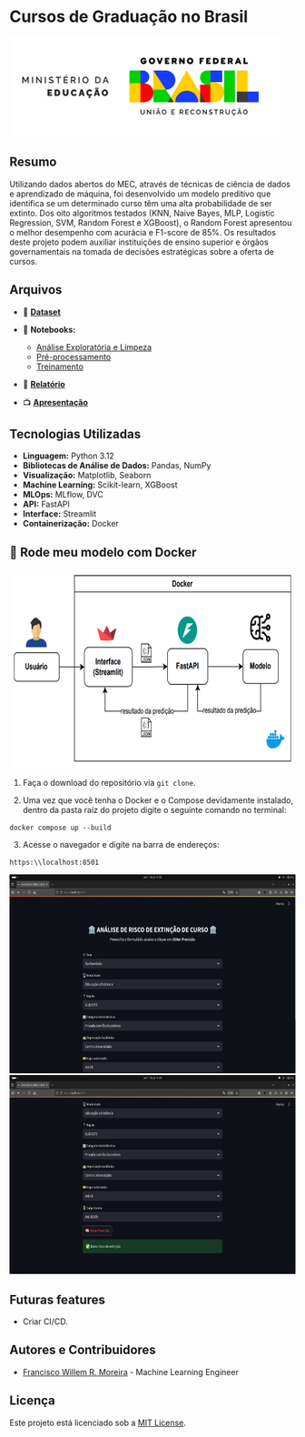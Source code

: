 # Cursos de Graduação no Brasil 

<img src="/docs/images/mec.png" alt="Logo MEC" width="475" height="175">


## Resumo

Utilizando dados abertos do MEC, através de técnicas de ciência de dados e aprendizado de máquina, foi desenvolvido um modelo preditivo que identifica se um determinado curso têm uma alta probabilidade de ser extinto. Dos oito algoritmos testados (KNN, Naive Bayes, MLP, Logistic Regression, SVM, Random Forest e XGBoost), o Random Forest apresentou o melhor desempenho com acurácia e F1-score de 85%. Os resultados deste projeto podem auxiliar instituições de ensino superior e órgãos governamentais na tomada de decisões estratégicas sobre a oferta de cursos.


## Arquivos

 - :game_die: [**Dataset**](https://dadosabertos.mec.gov.br/indicadores-sobre-ensino-superior/item/183-cursos-de-graduacao-do-brasil)

- :orange_book: **Notebooks:**
    - [Análise Exploratória e Limpeza](/notebooks/01_exploratory_data_analysis_and_cleaning.ipynb)
    - [Pré-processamento](/notebooks/02_data_preprocessing.ipynb)
    - [Treinamento](/notebooks/03_model_training.ipynb)

- :page_facing_up: [**Relatório**](/docs/)

- :tv: [**Apresentação**](/docs/)


## Tecnologias Utilizadas

- **Linguagem:** Python 3.12
- **Bibliotecas de Análise de Dados:** Pandas, NumPy
- **Visualização:** Matplotlib, Seaborn
- **Machine Learning:** Scikit-learn, XGBoost
- **MLOps:** MLflow, DVC
- **API:** FastAPI
- **Interface:** Streamlit
- **Containerização:** Docker


## :whale: Rode meu modelo com Docker 

<img src="/docs/images/system_design.png" alt="System Design" width="700" height="350">

1. Faça o download do repositório via `git clone`.

2. Uma vez que você tenha o Docker e o Compose devidamente instalado, dentro da pasta raíz do projeto digite o seguinte comando no terminal:

```shell
docker compose up --build
```
3. Acesse o navegador e digite na barra de endereços:

```
https:\\localhost:8501
```

<img src="/docs/images/tela_1.png" alt="Tela 1" width="700" height="350">

<img src="/docs/images/tela_2.png" alt="Tela 2" width="700" height="350">


## Futuras features

- Criar CI/CD.


## Autores e Contribuidores

- [Francisco Willem R. Moreira](https://github.com/willemromao) - Machine Learning Engineer


## Licença

Este projeto está licenciado sob a [MIT License](LICENSE).
